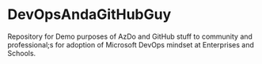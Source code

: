 # DevOpsAndaGitHubGuy
Repository for Demo purposes of AzDo and GitHub stuff to community and professional;s for adoption of Microsoft DevOps mindset at Enterprises and Schools.
